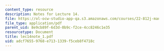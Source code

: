 ```yaml
---
content_type: resource
description: Notes for Lecture 14.
file: https://ol-ocw-studio-app-qa.s3.amazonaws.com/courses/22-812j-managing-nuclear-technology-spring-2004/adcf76559768e7131339f5ceb8f4718c_lec14note_1.pdf
file_type: application/pdf
parent_uid: 8e9cb89f-6d3d-0b9c-f2ce-4cc8246c1e35
resourcetype: Document
title: lec14note_1.pdf
uid: adcf7655-9768-e713-1339-f5ceb8f4718c
---
```

